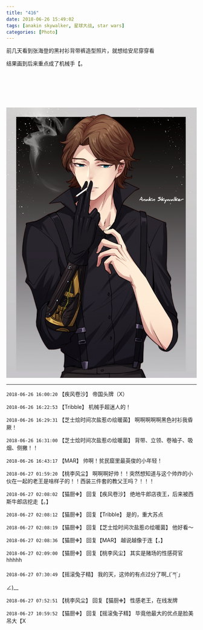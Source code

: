 ```yaml
---
title: "416"
date: 2018-06-26 15:49:02
tags: [anakin skywalker, 星球大战, star wars]
categories: [Photo]
---
```


<p>前几天看到张海登的黑衬衫背带裤造型照片，就想给安尼穿穿看</p> 
<p>结果画到后来重点成了机械手【。</p> 
<p><br /></p> 
<p><br /></p> 
<p><br /></p>

![](https://raw.githubusercontent.com/alicewish/meowchain247/master/img_cVZNdzJtQk9JV2NLNEd5bHdSeDVrcmZGd3M3TmFYbjkrVC90YXFiMDl2SWVpa1V2amJvNzZ3PT0.jpg)

---

`2018-06-26 16:00:20` 【疾风卷沙】 帝国头牌（X）

`2018-06-26 16:22:53` 【Tribble】 机械手超迷人的！

`2018-06-26 16:29:31` 【芝士烩时间次盐惹の绘暖菌】 啊啊啊啊啊黑色衬衫我昏厥！

`2018-06-26 16:31:00` 【芝士烩时间次盐惹の绘暖菌】 背带、立领、卷袖子、吸烟、侧撇！！

`2018-06-26 16:43:17` 【MAR】 帅啊！贫民窟里最英俊的小年轻！

`2018-06-27 01:59:20` 【桃李风尘】 啊啊啊好帅！！突然想知道与这个帅炸的小伙在一起的老王是啥样子的！！西装三件套的教父王吗？！！！

`2018-06-27 02:08:02` 【猫厨✙】 回复【疾风卷沙】 绝地牛郎店夜王，后来被西斯牛郎店挖走【。】

`2018-06-27 02:08:12` 【猫厨✙】 回复【Tribble】 是的，重大苏点

`2018-06-27 02:08:19` 【猫厨✙】 回复【芝士烩时间次盐惹の绘暖菌】 他好看～

`2018-06-27 02:08:36` 【猫厨✙】 回复【MAR】 越说越像于连【，】

`2018-06-27 02:09:00` 【猫厨✙】 回复【桃李风尘】 其实是赌场的性感荷官hhhhh

`2018-06-27 07:30:49` 【摇滚兔子精】 我的天，这帅的有点过分了啊\_(´ཀ`」 ∠)\_\_

`2018-06-27 07:52:51` 【桃李风尘】 回复【猫厨✙】 性感老王，在线发牌

`2018-06-27 10:59:52` 【猫厨✙】 回复【摇滚兔子精】 毕竟他最大的优点是脸美吊大【X
